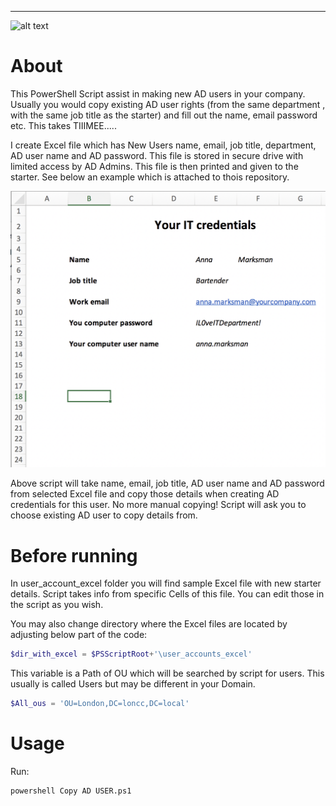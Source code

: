---

![alt text](https://github.com/kkarwowski/Gifs/blob/master/copy%20ad.gif  "GIF showing the script")


# About

This PowerShell Script assist in making new AD users in your company. Usually you would copy existing AD user rights (from the same department , with the same job title as the starter) and fill out the name, email password etc. This takes TIIIMEE.....  

I create Excel file which has New Users name, email, job title, department, AD user name and AD password. This file is stored in secure drive with limited access by AD Admins. This file is then printed and given to the starter. See below an example which is attached to thois repository.

![](https://github.com/kkarwowski/Gifs/blob/master/Screen%20Shot%202020-06-19%20at%2022.26.50.png "Example of Excel file")



Above script will take name, email, job title, AD user name and AD password from selected Excel file and copy those details when creating AD credentials for this user. No more manual copying! Script will ask you to choose existing AD user to copy details from. 

# Before running

In user_account_excel folder you will find sample Excel file with new starter details. Script takes info from specific Cells of this file. You can edit those in the script as you wish.

You may also change directory where the Excel files are located by adjusting below part of the code:

```powershell
$dir_with_excel = $PSScriptRoot+'\user_accounts_excel'
```
This variable is a Path of OU which will be searched by script for users. This usually is called Users but may be different in your Domain.

```powershell
$All_ous = 'OU=London,DC=loncc,DC=local'
```


# Usage

Run:
```bash
powershell Copy AD USER.ps1
```
